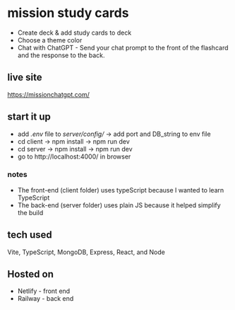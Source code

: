 # mission study cards
* Create deck & add study cards to deck
* Choose a theme color
* Chat with ChatGPT - Send your chat prompt to the front of the flashcard and the response to the back.
## live site
https://missionchatgpt.com/
## start it up
* add *.env* file to *server/config/* -> add port and DB_string to env file
* cd client -> npm install -> npm run dev
* cd server -> npm install -> npm run dev
* go to http://localhost:4000/ in browser

### notes
* The front-end (client folder) uses typeScript because I wanted to learn TypeScript
* The back-end (server folder) uses plain JS because it helped simplify the build


## tech used
Vite, TypeScript, MongoDB, Express, React, and Node

## Hosted on
* Netlify - front end
* Railway - back end
